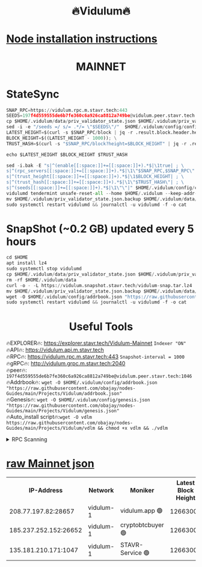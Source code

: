 <h1 align="center"> 🔥Vidulum🔥</h1>

[Node installation instructions](https://github.com/obajay/nodes-Guides/tree/main/Projects/Vidulum)
=
<h1 align="center"> MAINNET</h1>

# StateSync
```python
SNAP_RPC=https://vidulum.rpc.m.stavr.tech:443
SEEDS=197f4d559555de6b7fe360c6a926ca8812a749be@vidulum.peer.stavr.tech:1046
cp $HOME/.vidulum/data/priv_validator_state.json $HOME/.vidulum/priv_validator_state.json.backup
sed -i -e "/seeds =/ s/= .*/= \"$SEEDS\"/"  $HOME/.vidulum/config/config.toml
LATEST_HEIGHT=$(curl -s $SNAP_RPC/block | jq -r .result.block.header.height); \
BLOCK_HEIGHT=$((LATEST_HEIGHT - 1000)); \
TRUST_HASH=$(curl -s "$SNAP_RPC/block?height=$BLOCK_HEIGHT" | jq -r .result.block_id.hash)

echo $LATEST_HEIGHT $BLOCK_HEIGHT $TRUST_HASH

sed -i.bak -E "s|^(enable[[:space:]]+=[[:space:]]+).*$|\1true| ; \
s|^(rpc_servers[[:space:]]+=[[:space:]]+).*$|\1\"$SNAP_RPC,$SNAP_RPC\"| ; \
s|^(trust_height[[:space:]]+=[[:space:]]+).*$|\1$BLOCK_HEIGHT| ; \
s|^(trust_hash[[:space:]]+=[[:space:]]+).*$|\1\"$TRUST_HASH\"| ; \
s|^(seeds[[:space:]]+=[[:space:]]+).*$|\1\"\"|" $HOME/.vidulum/config/config.toml
vidulumd tendermint unsafe-reset-all --home $HOME/.vidulum --keep-addr-book
mv $HOME/.vidulum/priv_validator_state.json.backup $HOME/.vidulum/data/priv_validator_state.json
sudo systemctl restart vidulumd && journalctl -u vidulumd -f -o cat
```
# SnapShot (~0.2 GB) updated every 5 hours
```python
cd $HOME
apt install lz4
sudo systemctl stop vidulumd
cp $HOME/.vidulum/data/priv_validator_state.json $HOME/.vidulum/priv_validator_state.json.backup
rm -rf $HOME/.vidulum/data
curl -o - -L https://vidulum.snapshot.stavr.tech/vidulum-snap.tar.lz4 | lz4 -c -d - | tar -x -C $HOME/.vidulum --strip-components 2
mv $HOME/.vidulum/priv_validator_state.json.backup $HOME/.vidulum/data/priv_validator_state.json
wget -O $HOME/.vidulum/config/addrbook.json "https://raw.githubusercontent.com/obajay/nodes-Guides/main/Projects/Vidulum/addrbook.json"
sudo systemctl restart vidulumd && journalctl -u vidulumd -f -o cat
```

 <h1 align="center"> Useful Tools</h1>

🔥EXPLORER🔥:     https://explorer.stavr.tech/Vidulum-Mainnet        `Indexer "ON"` \
🔥API🔥:          https://vidulum.api.m.stavr.tech \
🔥RPC🔥:          https://vidulum.rpc.m.stavr.tech:443              `Snapshot-interval = 1000` \
🔥gRPC🔥:         http://vidulum.grpc.m.stavr.tech:2040 \
🔥peer🔥:         `197f4d559555de6b7fe360c6a926ca8812a749be@vidulum.peer.stavr.tech:1046` \
🔥Addrbook🔥:  `wget -O $HOME/.vidulum/config/addrbook.json "https://raw.githubusercontent.com/obajay/nodes-Guides/main/Projects/Vidulum/addrbook.json"` \
🔥Genesis🔥:  `wget -O $HOME/.vidulum/config/genesis.json "https://raw.githubusercontent.com/obajay/nodes-Guides/main/Projects/Vidulum/genesis.json"` \
🔥Auto_install script🔥:`wget -O vdlm https://raw.githubusercontent.com/obajay/nodes-Guides/main/Projects/Vidulum/vdlm && chmod +x vdlm && ./vdlm`

<details>
<summary>RPC Scanning</summary>

<h2 align="center"> We scan nodes in real time every 4 hours. And we provide the final result of RPC endpoints.
We cannot influence the operation of these nodes in any way. </h2>


```python
If Voting Power is higher than 0 --> then the Node is a validator of the network and may be subject to attack and be a potential threat to the chain.
```
```python
We marked such validators with a red symbol
```

</details>

[raw Mainnet json](https://rpc-check.vidulum.stavr.tech/vidulum/rpc-vidulum-result.json)
=



<table><tr><th>IP-Address</th><th>Network</th><th>Moniker</th><th>Latest Block Height</th><th>Earliest Block Height</th><th>Catching Up</th><th>Tx Index</th><th>Voting Power</th><th>Scan Time</th></tr><tr><td>208.77.197.82:28657</td><td>vidulum-1</td><td>vidulum.app 🟢</td><td>12663001</td><td>8679101</td><td>False</td><td>on</td><td>0</td><td>2024-02-29T05:14:49.302626950UTC</td></tr><tr><td>185.237.252.152:26652</td><td>vidulum-1</td><td>cryptobtcbuyer 🟢</td><td>12663004</td><td>9758001</td><td>False</td><td>on</td><td>0</td><td>2024-02-29T05:15:02.416449054UTC</td></tr><tr><td>135.181.210.171:1047</td><td>vidulum-1</td><td>STAVR-Service 🟢</td><td>12663002</td><td>12660101</td><td>False</td><td>on</td><td>0</td><td>2024-02-29T05:14:53.884920506UTC</td></tr></table>
